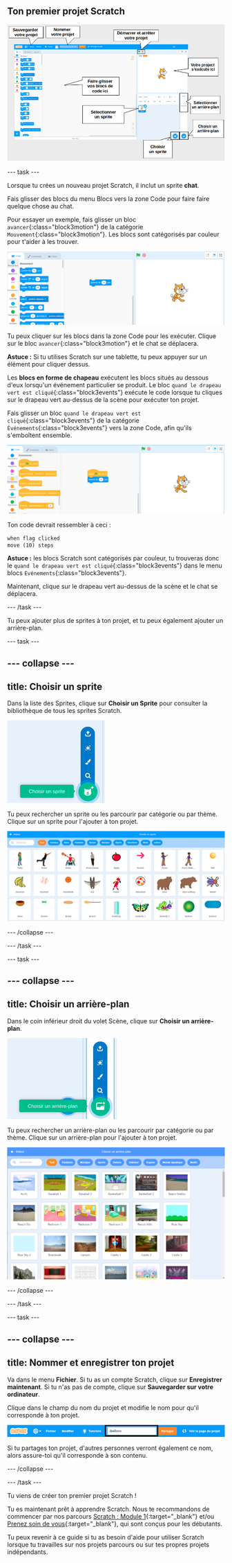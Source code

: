 ## Ton premier projet Scratch

![Une capture d'écran annotée de l'éditeur Scratch, avec les fonctionnalités importantes étiquetées.](images/scratch-features.png)

--- task ---

Lorsque tu crées un nouveau projet Scratch, il inclut un sprite **chat**.

Fais glisser des blocs du menu Blocs vers la zone Code pour faire faire quelque chose au chat.

Pour essayer un exemple, fais glisser un bloc `avancer`{:class="block3motion"} de la catégorie `Mouvement`{:class="block3motion"}. Les blocs sont catégorisés par couleur pour t'aider à les trouver.

![Un bloc 'avance' dans la zone Code.](images/move-block.png)

Tu peux cliquer sur les blocs dans la zone Code pour les exécuter. Clique sur le bloc `avancer`{:class="block3motion"} et le chat se déplacera.

**Astuce :** Si tu utilises Scratch sur une tablette, tu peux appuyer sur un élément pour cliquer dessus.

Les **blocs en forme de chapeau** exécutent les blocs situés au dessous d'eux lorsqu'un événement particulier se produit. Le bloc `quand le drapeau vert est cliqué`{:class="block3events"} exécute le code lorsque tu cliques sur le drapeau vert au-dessus de la scène pour exécuter ton projet.

Fais glisser un bloc `quand le drapeau vert est cliqué`{:class="block3events"} de la catégorie `Événements`{:class="block3events"} vers la zone Code, afin qu'ils s'emboîtent ensemble.

![Un bloc 'avance' dans la zone Code.](images/green-flag-script.png)

Ton code devrait ressembler à ceci :

```blocks3
when flag clicked
move (10) steps
```

**Astuce :** les blocs Scratch sont catégorisés par couleur, tu trouveras donc le `quand le drapeau vert est cliqué`{:class="block3events"} dans le menu blocs `Evénements`{:class="block3events"}.

Maintenant, clique sur le drapeau vert au-dessus de la scène et le chat se déplacera.

--- /task ---

Tu peux ajouter plus de sprites à ton projet, et tu peux également ajouter un arrière-plan.

--- task ---

--- collapse ---
---
title: Choisir un sprite
---

Dans la liste des Sprites, clique sur **Choisir un Sprite** pour consulter la bibliothèque de tous les sprites Scratch.

![L'icône 'Choisir un Sprite'.](images/sprite-library.png)

Tu peux rechercher un sprite ou les parcourir par catégorie ou par thème. Clique sur un sprite pour l'ajouter à ton projet.

![La bibliothèque de Sprite.](images/sprite-choose.png)

--- /collapse --- 

--- /task ---

--- task ---

--- collapse ---
---
title: Choisir un arrière-plan
---

Dans le coin inférieur droit du volet Scène, clique sur **Choisir un arrière-plan**.

![L'icône « Choisir un arrière-plan ».](images/stage-choose.png)

Tu peux rechercher un arrière-plan ou les parcourir par catégorie ou par thème. Clique sur un arrière-plan pour l'ajouter à ton projet.

![La bibliothèque d'arrière-plans.](images/backdrop.png)

--- /collapse --- 

--- /task ---

--- task ---

--- collapse ---
---
title: Nommer et enregistrer ton projet
---

Va dans le menu **Fichier**. Si tu as un compte Scratch, clique sur **Enregistrer maintenant**. Si tu n'as pas de compte, clique sur **Sauvegarder sur votre ordinateur**.

Clique dans le champ du nom du projet et modifie le nom pour qu'il corresponde à ton projet.

![La zone de nom du projet surlignée.](images/change-project-name.png)

Si tu partages ton projet, d'autres personnes verront également ce nom, alors assure-toi qu'il corresponde à son contenu.

--- /collapse --- 

--- /task ---

Tu viens de créer ton premier projet Scratch !

Tu es maintenant prêt à apprendre Scratch. Nous te recommandons de commencer par nos parcours [Scratch : Module 1](https://projects.raspberrypi.org/fr-FR/raspberrypi/scratch-module-1){:target="_blank"} et/ou [Prenez soin de vous](https://projects.raspberrypi.org/fr-FR/raspberrypi/look-after-yourself){:target="_blank"}, qui sont conçus pour les débutants.

 Tu peux revenir à ce guide si tu as besoin d'aide pour utiliser Scratch lorsque tu travailles sur nos projets parcours ou sur tes propres projets indépendants. 


